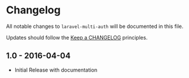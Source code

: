 # Changelog

All notable changes to `laravel-multi-auth` will be documented in this file.

Updates should follow the [Keep a CHANGELOG](http://keepachangelog.com/) principles.

## 1.0 - 2016-04-04
* Initial Release with documentation

